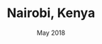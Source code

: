 ---
title: Nairobi, Kenya
url: https://www.dropbox.com/s/mksfchtt9ju7h2m/Public_Sub-Saharan%20Africa%20Workshop%20Report.pdf?dl=0
order: 4
image: assets/graphics/content/view--community-workshops/nairobi.jpg
location: Africa
date: May 2018
---